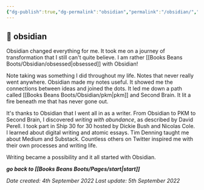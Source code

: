 ```yaml
---
{"dg-publish":true,"dg-permalink":"obsidian","permalink":"/obsidian/","dgHomeLink":true,"dgPassFrontmatter":false}
---
```



## 🌳 obsidian

Obsidian changed everything for me. It took me on a journey of transformation that I still can't quite believe. I am rather [[Books Beans Boots/Obsidian/obsessed|obsessed]] with Obsidian!

Note taking was something I did throughout my life. Notes that never really went anywhere. Obsidian made my notes useful. It showed me the connections between ideas and joined the dots. It led me down a path called [[Books Beans Boots/Obsidian/pkm|pkm]] and Second Brain. It lit a fire beneath me that has never gone out.

It's thanks to Obsidian that I went all in as a writer. From Obsidian to PKM to Second Brain, I discovered *writing with abundance*, as described by David Perell. I took part in Ship 30 for 30 hosted by Dickie Bush and Nicolas Cole. I learned about digital writing and atomic essays. Tim Denning taught me about Medium and Substack. Countless others on Twitter inspired me with their own processes and writing life.

Writing became a possibility and it all started with Obsidian.

***go back to [[Books Beans Boots/Pages/start|start]]***

*Date created: 4th September 2022*
*Last update: 5th September 2022*